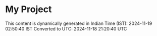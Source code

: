 # My Project

This content is dynamically generated in Indian Time (IST): 2024-11-19 02:50:40 IST
Converted to UTC: 2024-11-18 21:20:40 UTC
